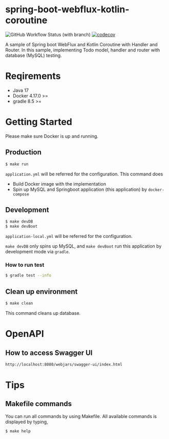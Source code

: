 # spring-boot-webflux-kotlin-coroutine
![GitHub Workflow Status (with branch)](https://img.shields.io/github/actions/workflow/status/yasuflatland-lf/spring-boot-webflux-kotlin-coroutine/spring-boot-webflux-kotlin-coroutine.yml?branch=develop)
[![codecov](https://codecov.io/github/yasuflatland-lf/spring-boot-webflux-kotlin-coroutine/branch/develop/graph/badge.svg?token=Kj9b0BQZcV)](https://codecov.io/github/yasuflatland-lf/spring-boot-webflux-kotlin-coroutine)

A sample of Spring boot WebFlux and Kotlin Coroutine with Handler and Router. In this sample, implementing Todo model, handler and router with database (MySQL) testing.

# Reqirements
- Java 17
- Docker 4.17.0 >=
- gradle 8.5 >=

# Getting Started
Please make sure Docker is up and running.

## Production
```bash
$ make run
```
`application.yml` will be referred for the configuration. This command does
- Build Docker image with the implementation
- Spin up MySQL and Springboot application (this application) by `docker-compose`

## Development
```bash
$ make devDB
$ make devBoot
```
`application-local.yml` will be referred for the configuration.

`make devDB` only spins up MySQL, and `make devBoot` run this application by development mode via `gradle`.

### How to run test
```bash
$ gradle test --info
```
## Clean up environment
```bash
$ make clean
```

This command cleans up database.

# OpenAPI
## How to access Swagger UI
```bash
http://localhost:8080/webjars/swagger-ui/index.html
```

# Tips

## Makefile commands
You can run all commands by using Makefile. All available commands is displayed by typing,
```bash
$ make help
```
